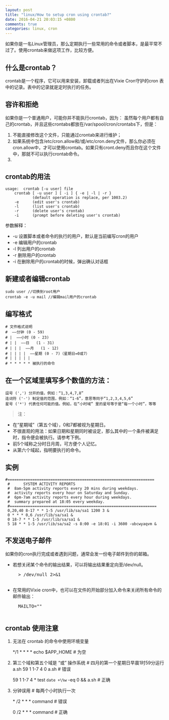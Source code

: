 ```yaml
---
layout: post
title: "linux/How to setup cron using crontab?"
date: 2016-04-21 20:03:15 +0800
comments: true
categories: linux, cron
---
```


如果你是一名Linux管理员，那么定期执行一些常用的命令或者脚本，是最平常不过了。使用crontab来做这项工作，比较方便。

## 什么是crontab？
crontab是一个程序，它可以用来安装，卸载或者列出在Vixie Cron守护的cron 表中的记录。表中的记录就是定时执行的任务。

## 容许和拒绝
如果你是一个普通用户，可能你并不能执行crontab，因为：
虽然每个用户都有自己的crontab，并且这些crontabs都放在/var/spool/cron/crontabs下，但是：

1. 不能直接修改这个文件，只能通过crontab来进行维护；
2. 如果系统中包含/etc/cron.allow和/或/etc/cron.deny文件，那么你必须在cron.allow中，才可以使用crontab。如果只有cront.deny而且你在这个文件中，那就不可以执行crontab命令。
3. 

## crontab的用法
    usage:  crontab [-u user] file
        crontab [ -u user ] [ -i ] { -e | -l | -r }
                (default operation is replace, per 1003.2)
        -e      (edit user's crontab)
        -l      (list user's crontab)
        -r      (delete user's crontab)
        -i      (prompt before deleting user's crontab)

参数解释：

* -u 设置脚本或者命令的执行的用户，默认是当前编写cron的用户
* -e 编辑用户的crontab
* -l 列出用户的crontab
* -r 删除用户的crontab
* -i 在删除用户的crontab的时候，弹出确认对话框

## 新建或者编辑crontab

    sudo user //切换到root用户
    crontab -e -u mail //编辑mail用户的crontab
    
## 编写格式
    # 文件格式说明
    #  ——分钟 (0 - 59)
    # |  ——小时 (0 - 23)
    # | |  ——日   (1 - 31)
    # | | |  ——月   (1 - 12)
    # | | | |  ——星期 (0 - 7)（星期日=0或7）
    # | | | | |
    # * * * * * 被执行的命令

## 在一个区域里填写多个数值的方法：
    
    逗号 (',') 分开的值，例如：“1,3,4,7,8”
    连词符 ('-') 制定值的范围，例如：“1-6”，意思等同于“1,2,3,4,5,6”
    星号 ('*') 代表任何可能的值。例如，在“小时域” 里的星号等于是“每一个小时”，等等

>注：

- 在“星期域”（第五个域），0和7都被视为星期日。
- 不很直观的用法：如果日期和星期同时被设定，那么其中的一个条件被满足时，指令便会被执行。请参考下例。
- 前5个域称之分时日月周，可方便个人记忆。
- 从第六个域起，指明要执行的命令。

## 实例

    #=================================================================
     #      SYSTEM ACTIVITY REPORTS
     #  8am-5pm activity reports every 20 mins during weekdays.
     #  activity reports every hour on Saturday and Sunday.
     #  6pm-7am activity reports every hour during weekdays.
     #  summary prepared at 18:05 every weekday.
     #=================================================================
     0,20,40 8-17 * * 1-5 /usr/lib/sa/sa1 1200 3 &
     0 * * * 0,6 /usr/lib/sa/sa1 &
     0 18-7 * * 1-5 /usr/lib/sa/sa1 &
     5 18 * * 1-5 /usr/lib/sa/sa2 -s 8:00 -e 18:01 -i 3600 -ubcwyaqvm &
     
     
## 不发送电子邮件
如果你的cron执行完成或者遇到问题，通常会发一份电子邮件到你的邮箱。

- 若想关闭某个命令的输出结果，可以将输出结果重定向至/dev/null。
    <pre>
    > /dev/null 2>&1
    </pre>
- 在常用的Vixie cron中，也可以在文件的开始部分加入命令来关闭所有命令的邮件输出：
    <pre>
    MAILTO=""
    </pre>
    
    
## crontab 使用注意
1. 无法在 crontab 的命令中使用环境变量

    */1 * * * * echo $APP_HOME # 为空

2. 第三个域和第五个域是 “或” 操作系统
    \# 四月的第一个星期日早晨1时59分运行 a.sh
    59 1 1-7 4 0 a.sh # 错误
    
    59 1 1-7 4 * test `date +\%w` -eq 0 && a.sh # 正确
3. 分钟误用
    \# 每两个小时执行一次
    
    \* /2 * * * command # 错误
    
    0 /2 * * * command # 正确